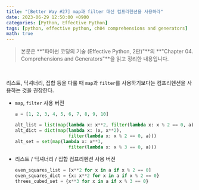 ```yaml
---
title: "[Better Way #27] map과 filter 대신 컴프리헨션을 사용하라"
date: 2023-06-29 12:50:00 +0900
categories: [Python, Effective Python]
tags: [python, effective python, ch04 comprehensions and generators]
math: true
---
```


> 본문은 **"파이썬 코딩의 기술 (Effective Python, 2판)"**의 **"Chapter 04. Comprehensions and Generators"**을 읽고 정리한 내용입니다.

<br>

리스트, 딕셔너리, 집합 등을 다룰 때 `map`과 `filter`를 사용하기보다는 컴프리헨션을 사용하는 것을 권장한다.

- `map`, `filter` 사용 버전
    
  ```python
  a = [1, 2, 3, 4, 5, 6, 7, 8, 9, 10]

  alt_list = list(map(lambda x: x**2, filter(lambda x: x % 2 == 0, a)))
  alt_dict = dict(map(lambda x: (x, x**2),
                      filter(lambda x: x % 2 == 0, a)))
  alt_set = set(map(lambda x: x**3,
                      filter(lambda x: x % 3 == 0, a)))
  ```
    
- 리스트 / 딕셔너리 / 집합 컴프리헨션 사용 버전
    
  ```python
  even_squares_list = [x**2 for x in a if x % 2 == 0]
  even_squares_dict = {x: x**2 for x in a if x % 2 == 0}
  threes_cubed_set = {x**3 for x in a if x % 3 == 0}
  ```
